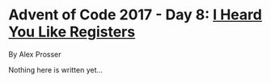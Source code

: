 # Advent of Code 2017 - Day 8: [I Heard You Like Registers](https://adventofcode.com/2017/day/8)
By Alex Prosser

Nothing here is written yet...